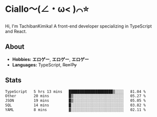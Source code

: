 # Ciallo～(∠・ω< )⌒⭐️

Hi, I'm TachibanKimika! A front-end developer specializing in TypeScript and React.

## About
- **Hobbies:** **エロゲー**, **エロゲー**, **エロゲー**
- **Languages:** TypeScript, ~~Ren’Py~~

## Stats
<!--START_SECTION:waka-->

```txt
TypeScript   5 hrs 13 mins   ████████████████████▒░░░░   81.04 %
Other        20 mins         █▒░░░░░░░░░░░░░░░░░░░░░░░   05.27 %
JSON         19 mins         █▒░░░░░░░░░░░░░░░░░░░░░░░   05.05 %
SQL          14 mins         █░░░░░░░░░░░░░░░░░░░░░░░░   03.82 %
YAML         8 mins          ▓░░░░░░░░░░░░░░░░░░░░░░░░   02.11 %
```

<!--END_SECTION:waka-->

<!-- ![Metrics](https://metrics.lecoq.io/TachibanaKimika?template=classic&base.activity=0&base.community=0&base.repositories=0&languages=1&isocalendar=1&isocalendar.duration=half-year&languages.limit=8&languages.sections=most-used&languages.colors=github&languages.threshold=0%25&languages.indepth=false&languages.recent.load=300&languages.recent.days=14&config.timezone=Asia%2FShanghai)
 -->
